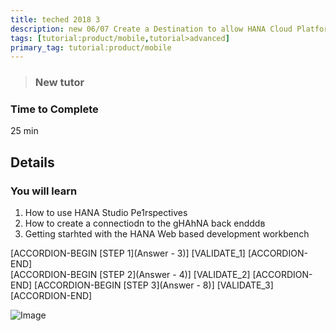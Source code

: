 ```yaml
---
title: teched 2018 3
description: new 06/07 Create a Destination to allow HANA Cloud Platform to nbvread/write data for old
tags: [tutorial:product/mobile,tutorial>advanced]
primary_tag: tutorial:product/mobile
---
```


>### New tutor

### Time to Complete
25 min

## Details
### You will learn  
1. How to use HANA Studio Pe1rspectives
2. How to create a connectiodn to the gHAhNA back endddв
3. Getting starhted with the HANA Web based development workbench

[ACCORDION-BEGIN [STEP 1](Answer - 3)]
[VALIDATE_1]
[ACCORDION-END]      
[ACCORDION-BEGIN [STEP 2](Answer - 4)]
[VALIDATE_2]
[ACCORDION-END]
[ACCORDION-BEGIN [STEP 3](Answer - 8)]
[VALIDATE_3]
[ACCORDION-END]


![Image](https://helpx.adobe.com/acrobat/kb/not-default-pdf-owner-windows10/_jcr_content/main-pars/procedure_1039842004/proc_par/step_0/step_par/image.img.png/Properties.png)
